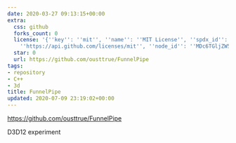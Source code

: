 ```yaml
---
date: 2020-03-27 09:13:15+00:00
extra:
  css: github
  forks_count: 0
  license: '{''key'': ''mit'', ''name'': ''MIT License'', ''spdx_id'': ''MIT'', ''url'':
    ''https://api.github.com/licenses/mit'', ''node_id'': ''MDc6TGljZW5zZTEz''}'
  star: 0
  url: https://github.com/ousttrue/FunnelPipe
tags:
- repository
- C++
- 3d
title: FunnelPipe
updated: 2020-07-09 23:19:02+00:00
---
```


<https://github.com/ousttrue/FunnelPipe>

D3D12 experiment
